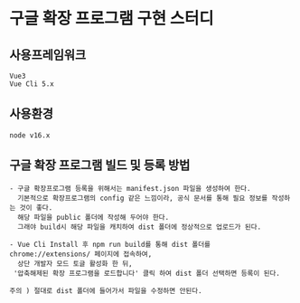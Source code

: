 # 구글 확장 프로그램 구현 스터디

## 사용프레임워크
```
Vue3
Vue Cli 5.x
```

## 사용환경
```
node v16.x
```

## 구글 확장 프로그램 빌드 및 등록 방법
```
- 구글 확장프로그램 등록을 위해서는 manifest.json 파일을 생성하여 한다.
  기본적으로 확장프로그램의 config 같은 느낌이라, 공식 문서를 통해 필요 정보를 작성하는 것이 좋다.
  해당 파일을 public 폴더에 작성해 두어야 한다. 
  그래야 build시 해당 파일을 캐치하여 dist 폴더에 정상적으로 업로드가 된다.

- Vue Cli Install 후 npm run build를 통해 dist 폴더를 chrome://extensions/ 페이지에 접속하여,
  상단 개발자 모드 토글 활성화 한 뒤,
 '압축해제된 확장 프로그램을 로드합니다' 클릭 하여 dist 폴더 선택하면 등록이 된다.

주의 ) 절대로 dist 폴더에 들어가서 파일을 수정하면 안된다.
```